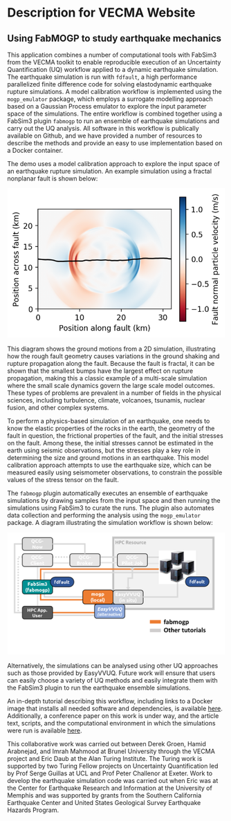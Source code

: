 # Description for VECMA Website

## Using FabMOGP to study earthquake mechanics

This application combines a number of computational tools with FabSim3 from the VECMA toolkit to enable
reproducible execution of an Uncertainty Quantification (UQ) workflow applied to a dynamic earthquake simulation.
The earthquake simulation is run with `fdfault`, a high performance parallelized finite difference code
for solving elastodynamic earthquake rupture simulations. A model calibration workflow is implemented
using the `mogp_emulator` package, which employs a surrogate modelling approach based on a Gaussian Process
emulator to explore the input parameter space of the simulations. The entire workflow is combined
together using a FabSim3 plugin `fabmogp` to run an ensemble of earthquake simulations and carry out
the UQ analysis. All software in this workflow is publically available on Github, and we have provided a
number of resources to describe the methods and provide an easy to use implementation based on a Docker
container.

The demo uses a model calibration approach to explore the input space of an earthquake rupture simulation.
An example simulation using a fractal nonplanar fault is shown below:

![earthquake](earthquake.png)

This diagram shows the ground motions from a 2D simulation, illustrating how the rough fault geometry
causes variations in the ground shaking and rupture propagation along the fault. Because the fault is
fractal, it can be shown that the smallest bumps have the largest effect on rupture propagation, making
this a classic example of a multi-scale simulation where the small scale dynamics govern the large
scale model outcomes. These types of problems are prevalent in a number of fields in the physical
sciences, including turbulence, climate, volcanoes, tsunamis, nuclear fusion, and other complex systems.

To perform a physics-based simulation of an earthquake, one needs to know the elastic properties of the rocks
in the earth, the geometry of the fault in question, the frictional properties of the fault, and the initial
stresses on the fault. Among these, the initial stresses cannot be estimated in the earth using seismic
observations, but the stresses play a key role in determining the size and ground motions in an earthquake.
This model calibration approach attempts to use the earthquake size, which can be measured easily using
seismometer observations, to constrain the possible values of the stress tensor on the fault.

The `fabmogp` plugin automatically executes an ensemble of earthquake simulations by drawing samples from
the input space and then running the simulations using FabSim3 to curate the runs. The plugin also automates
data collection and performing the analysis using the `mogp_emulator` package. A diagram illustrating the
simulation workflow is shown below:

![FabMogpMap](FabMogpMap.png)

Alternatively, the simulations can be analysed using other UQ approaches such as those provided by EasyVVUQ.
Future work will ensure that users can easily choose a variety of UQ methods and easily integrate them with
the FabSim3 plugin to run the earthquake ensemble simulations.

An in-depth tutorial describing this workflow, including links to a Docker image that installs all needed
software and dependencies, is available
[here](https://github.com/edaub/vecma_workshop_tutorial/blob/master/Tutorial.rst).
Additionally, a conference paper on this work is under way, and the article text, scripts, and the computational
environment in which the simulations were run is available
[here](https://github.com/alan-turing-institute/fabmogp_paper).

This collaborative work was carried out between Derek Groen, Hamid Arabnejad, and Imrah Mahmood at Brunel
University through the VECMA project and Eric Daub at the Alan Turing Institute.
The Turing work is supported by two Turing Fellow projects on Uncertainty Quantification
led by Prof Serge Guillas at UCL and Prof Peter Challenor at Exeter. Work to develop the earthquake simulation
code was carried out when Eric was at the Center for Earthquake Research and Information at the University of
Memphis and was supported by grants from the Southern California Earthquake Center and United States
Geological Survey Earthquake Hazards Program.

